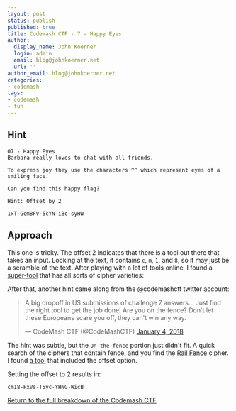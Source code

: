 ```yaml
---
layout: post
status: publish
published: true
title: Codemash CTF - 7 - Happy Eyes
author:
  display_name: John Koerner
  login: admin
  email: blog@johnkoerner.net
  url: ''
author_email: blog@johnkoerner.net
categories:
- codemash
tags:
- codemash
- fun
---
```


Hint
---
```
07 - Happy Eyes
Barbara really loves to chat with all friends.

To express joy they use the characters ^^ which represent eyes of a smiling face.

Can you find this happy flag?

Hint: Offset by 2

1xT-Gcm8FV-5cYN-iBc-syHW
```

Approach
---
This one is tricky. The offset 2 indicates that there is a tool out there that takes an input. Looking at the text, it contains `c`, `m`, `1`, and `8`, so it may just be a scramble of the text.  After playing with a lot of tools online, I found a [super-tool](https://www.dcode.fr/) that has all sorts of cipher varieties:

After that, another hint came along from the @codemashctf twitter account:

<blockquote class="twitter-tweet" data-lang="en"><p lang="en" dir="ltr">A big dropoff in US submissions of challenge 7 answers... Just find the right tool to get the job done!  Are you on the fence?  Don&#39;t let these Europeans scare you off, they can&#39;t win any way.</p>&mdash; CodeMash CTF (@CodeMashCTF) <a href="https://twitter.com/CodeMashCTF/status/948933350311546880?ref_src=twsrc%5Etfw">January 4, 2018</a>

</blockquote>
<script async src="https://platform.twitter.com/widgets.js" charset="utf-8"></script>

The hint was subtle, but the `On the fence` portion just didn't fit.  A quick search of the ciphers that contain fence, and you find the [Rail Fence](https://en.wikipedia.org/wiki/Rail_fence_cipher) cipher.  I found [a tool](https://www.geocachingtoolbox.com/index.php?page=railFenceCipher) that included the offset option.


Setting the offset to 2 results in:

    cm18-FxVs-T5yc-YHNG-WicB

[Return to the full breakdown of the Codemash CTF](/codemash/codemash-ctf-breakdown/)

